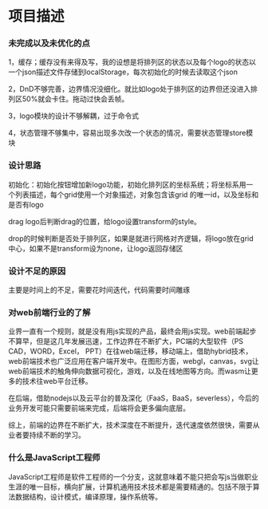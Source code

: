 # 项目描述

### 未完成以及未优化的点

1，缓存；缓存没有来得及写，我的设想是将排列区的状态以及每个logo的状态以一个json描述文件存储到localStorage，每次初始化的时候去读取这个json

2，DnD不够完善，边界情况没细化。就比如logo处于排列区的边界但还没进入排列区50%就会卡住。拖动过快会丢帧。

3，logo模块的设计不够解耦，过于命令式

4，状态管理不够集中，容易出现多次改一个状态的情况，需要状态管理store模块

### 设计思路

初始化：初始化按钮增加新logo功能，初始化排列区的坐标系统；将坐标系用一个列表描述，每个grid使用一个对象描述，对象包含该grid 的唯一id，以及坐标和是否有logo

drag logo后判断drag的位置，给logo设置transform的style。

drop的时候判断是否处于排列区，如果是就进行网格对齐逻辑，将logo放在grid中心，如果不是transform设为none，让logo返回存储区

### 设计不足的原因

主要是时间上的不足，需要花时间迭代，代码需要时间雕琢

### 对web前端行业的了解

业界一直有一个规则，就是没有用js实现的产品，最终会用js实现。web前端起步不算早，但是这几年发展迅速，工作边界在不断扩大，PC端的大型软件（PS CAD，WORD，Excel， PPT）在往web端迁移，移动端上，借助hybrid技术，web前端技术也广泛应用在客户端开发中。在图形方面，webgl，canvas，svg让web前端技术的触角伸向数据可视化，游戏，以及在线地图等方向。而wasm让更多的技术往web平台迁移。

在后端，借助nodejs以及云平台的普及深化（FaaS，BaaS，severless），今后的业务开发可能只需要前端来完成，后端将会更多偏向底层。

综上，前端的边界在不断扩大，技术深度在不断提升，迭代速度依然很快，需要从业者要持续不断的学习。

### 什么是JavaScript工程师

JavaScript工程师是软件工程师的一个分支，这就意味着不能只把会写js当做职业生涯的唯一目标，横向扩展，计算机通用技术技术都是需要精通的。包括不限于算法数据结构，设计模式，编译原理，操作系统等。